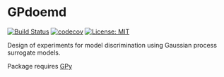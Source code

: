 # GPdoemd
[![Build Status](https://travis-ci.org/cog-imperial/GPdoemd.svg?branch=dev)](https://travis-ci.org/cog-imperial/GPdoemd) [![codecov](https://codecov.io/gh/cog-imperial/GPdoemd/branch/dev/graph/badge.svg)](https://codecov.io/gh/cog-imperial/GPdoemd) [![License: MIT](https://img.shields.io/badge/License-MIT-yellow.svg)](https://opensource.org/licenses/MIT)

Design of experiments for model discrimination using Gaussian process surrogate models.

Package requires [GPy](https://github.com/SheffieldML/GPy)
